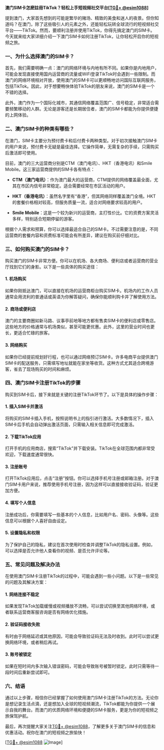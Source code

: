 **澳门SIM卡怎麽註冊TikTok？轻松上手短视频社交平台[[TG💪+ @esim1088](https://t.me/s/esim1088)]**

提到澳门，大家首先想到的可能是繁华的赌场、精致的美食和迷人的夜景。但你知道吗？在澳门，除了这些吸引人的元素之外，还能轻松玩转全球流行的短视频社交平台——TikTok。然而，要顺利注册并使用TikTok，你得先搞定澳门的SIM卡。今天就来给大家详细介绍一下澳门SIM卡如何注册TikTok，让你轻松开启你的短视频之旅。

### 一、为什么选择澳门的SIM卡？

首先，我们需要明确一点：澳门的网络环境与内地有所不同。如果你是内地用户，可能会发现直接使用国内运营商的流量或WiFi登录TikTok时会遇到一些限制。而澳门的网络环境相对开放，使用澳门的SIM卡可以更顺畅地访问国际互联网服务，包括TikTok。因此，对于想要畅快体验TikTok的朋友来说，澳门的SIM卡是一个不错的选择。

此外，澳门作为一个国际化城市，其通信网络覆盖范围广、信号稳定，非常适合需要频繁移动的人群。无论是游客还是长期居住者，澳门的SIM卡都能为你提供便捷的上网体验。

### 二、澳门SIM卡的种类有哪些？

在澳门，SIM卡主要分为预付费卡和后付费卡两种类型。对于初次接触澳门SIM卡的用户来说，预付费卡无疑是最佳选择。它操作简单，无需复杂的手续，只需购买后激活即可使用。

目前，澳门的三大运营商分别是CTM（澳门电讯）、HKT（香港电讯）和Smile Mobile。这三家运营商提供的SIM卡各有特点：

- **CTM（澳门电讯）**：作为澳门最大的运营商，CTM提供的网络覆盖最全面，尤其在市区内信号非常稳定。适合需要经常在市区活动的用户。
  
- **HKT（香港电讯）**：虽然名字里有“香港”，但其网络同样覆盖澳门全境。HKT的套餐价格相对较高，但服务质量一流，适合对网络要求较高的用户。
  
- **Smile Mobile**：这是一个较为新兴的运营商，主打性价比。它的资费方案灵活多样，特别适合短期停留的游客。

根据个人需求和预算，你可以选择最适合自己的SIM卡。不过需要注意的是，不同运营商的套餐内容和资费标准可能会有所差异，建议在购买前仔细对比。

### 三、如何购买澳门的SIM卡？

购买澳门的SIM卡非常方便。你可以在机场、各大商场、便利店或者运营商的营业厅找到它们的身影。以下是一些具体的购买途径：

#### 1. 机场购买

如果你刚抵达澳门，可以直接在机场的运营商柜台购买SIM卡。机场内的工作人员通常会用流利的普通话或英语为你解答疑问，确保你能顺利购卡并了解使用方法。

#### 2. 商场或便利店

澳门的主要商圈如新马路、议事亭前地等地方都有售卖SIM卡的便利店或零售店。这些地方的价格通常与机场类似，甚至可能更优惠。此外，这里的营业时间也更长，更适合忙碌的旅客。

#### 3. 网络购买

如果你已经提前规划好行程，也可以通过网络预订SIM卡。许多电商平台提供澳门SIM卡的配送服务，只需填写地址就能在家坐等收货。这种方式尤其适合跨境游客，省去了现场购买的时间和麻烦。

### 四、澳门SIM卡注册TikTok的步骤

购买到SIM卡后，接下来就是关键的注册TikTok环节了。以下是具体的操作步骤：

#### 1. 插入SIM卡并激活

将购买的SIM卡插入手机，按照说明书上的指引进行激活。大多数情况下，插入SIM卡后手机会自动弹出激活页面，只需输入相关信息即可完成激活。

#### 2. 下载TikTok应用

打开手机的应用商店，搜索“TikTok”并下载安装。TikTok在全球范围内都非常受欢迎，下载速度通常很快。

#### 3. 注册账号

打开TikTok应用后，点击“注册”按钮。你可以选择手机号注册或邮箱注册。对于澳门SIM卡用户来说，推荐使用手机号注册，因为这样可以直接接收验证码，验证更加方便。

#### 4. 填写个人信息

注册成功后，你需要填写一些基本的个人信息，比如用户名、密码、头像等。这些信息可以根据个人喜好自由设定。

#### 5. 设置隐私和权限

为了保护自己的隐私，建议在首次使用时检查并调整TikTok的隐私设置。例如，可以选择是否允许他人查看你的视频、是否允许评论等。

### 五、常见问题及解决办法

在使用澳门SIM卡注册TikTok的过程中，可能会遇到一些小问题。以下是一些常见的问题及其解决方案：

#### 1. 网络连接不稳定

如果发现TikTok加载缓慢或视频播放不流畅，可以尝试切换至其他网络环境，或者联系运营商客服咨询是否有网络优化措施。

#### 2. 验证码接收失败

有时由于网络延迟或其他原因，可能会导致验证码无法及时收到。此时可以尝试更换网络环境，或者稍后再试。

#### 3. 账号被锁定

如果在短时间内多次输入错误密码，可能会导致账号被暂时锁定。此时只需等待一段时间后重新尝试即可。

### 六、结语

通过以上步骤，相信你已经掌握了如何使用澳门SIM卡注册TikTok的方法。无论你是想记录生活点滴，还是想加入全球的短视频潮流，TikTok都能为你提供一个展示自我的舞台。而澳门的优质网络环境和便捷的SIM卡服务，更是为你的短视频之旅保驾护航。

最后，再次提醒大家关注[TG💪+ @esim1088](https://t.me/s/esim1088)，了解更多关于澳门SIM卡的信息和优惠活动。祝你在澳门的短视频之旅愉快！

[[TG💪+ @esim1088](https://t.me/s/esim1088) ![Image](https://i.postimg.cc/4NQfJmqS/Snipaste-2025-05-13-00-14-12.png)]